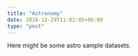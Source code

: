 ```yaml
---
title: "Astronomy"
date: 2018-12-29T11:02:05+06:00
type: "post"
---
```


Here might be some astro sample datasets.
